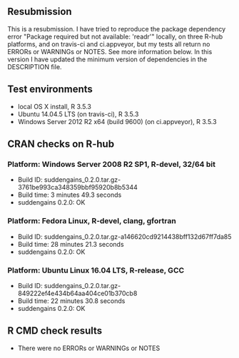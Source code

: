 ## Resubmission
This is a resubmission. 
I have tried to reproduce the package dependency error "Package required but not available: 'readr'" locally, on three R-hub platforms, and on travis-ci and ci.appveyor, but my tests all return no ERRORs or WARNINGs or NOTES. See more information below. 
In this version I have updated the minimum version of dependencies in the DESCRIPTION file.

## Test environments
* local OS X install, R 3.5.3
* Ubuntu 14.04.5 LTS (on travis-ci), R 3.5.3
* Windows Server 2012 R2 x64 (build 9600) (on ci.appveyor), R 3.5.3

## CRAN checks on R-hub
### Platform:	Windows Server 2008 R2 SP1, R-devel, 32/64 bit
* Build ID:	suddengains_0.2.0.tar.gz-3761be993ca348359bbf95920b8b5344
* Build time:	3 minutes 49.3 seconds
* suddengains 0.2.0: OK

### Platform:	Fedora Linux, R-devel, clang, gfortran
* Build ID:	suddengains_0.2.0.tar.gz-a146620cd9214438bff132d67ff7da85
* Build time:	28 minutes 21.3 seconds
* suddengains 0.2.0: OK

### Platform:	Ubuntu Linux 16.04 LTS, R-release, GCC
* Build ID:  suddengains_0.2.0.tar.gz-849222ef4e434b64aa404ce01b370cb8
* Build time:	22 minutes 30.8 seconds
* suddengains 0.2.0: OK

## R CMD check results
* There were no ERRORs or WARNINGs or NOTES 
